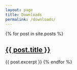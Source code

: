 ```yaml
---
layout: page
title: Downloads
permalink: /downloads/
---
```

<div>
  {% for post in site.posts %}
  <h2>
    <a href="{{ post.url }}">
      {{ post.title }}
    </a>
  </h2>
  {{ post.excerpt }}
  {% endfor %}
</div>